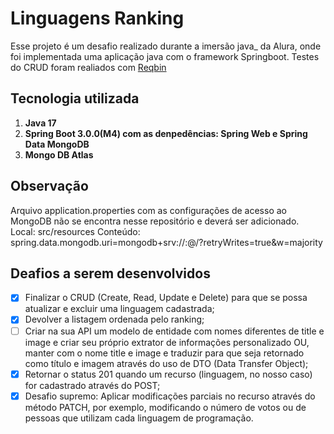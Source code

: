 # Linguagens Ranking 

Esse projeto é um desafio realizado durante a imersão java_ da Alura, onde foi implementada uma aplicação java com o framework Springboot.
Testes do CRUD foram realiados com [Reqbin](https://reqbin.com/)

## Tecnologia utilizada
1. **Java 17**
2. **Spring Boot 3.0.0(M4) com as denpedências: Spring Web e Spring Data MongoDB** 
3. **Mongo DB Atlas**

## Observação
Arquivo application.properties com as configurações de acesso ao MongoDB não se encontra nesse repositório e deverá ser adicionado.
Local: src/resources
Conteúdo: spring.data.mongodb.uri=mongodb+srv://<usuario>:<senha>@<host>/<nomeDoBanco>?retryWrites=true&w=majority

## Deafios a serem desenvolvidos

- [x] Finalizar o CRUD (Create, Read, Update e Delete) para que se possa atualizar e excluir uma linguagem cadastrada;
- [x] Devolver a listagem ordenada pelo ranking;
- [ ] Criar na sua API um modelo de entidade com nomes diferentes de title e image e criar seu próprio extrator de informações personalizado OU, manter com o nome title e image e traduzir para que seja retornado como título e imagem através do uso de DTO (Data Transfer Object);
- [x] Retornar o status 201 quando um recurso (linguagem, no nosso caso) for cadastrado através do POST;
- [x] Desafio supremo: Aplicar modificações parciais no recurso através do método PATCH, por exemplo, modificando o número de votos ou de pessoas que utilizam cada linguagem de programação.